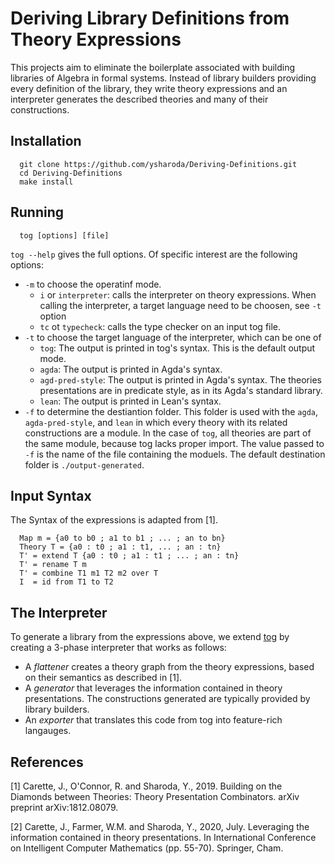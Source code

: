 # Deriving Library Definitions from Theory Expressions

This projects aim to eliminate the boilerplate associated with building libraries of Algebra in formal systems. Instead of library builders providing every definition of the library, they write theory expressions and an interpreter generates the described theories and many of their constructions. 

## Installation
```
  git clone https://github.com/ysharoda/Deriving-Definitions.git
  cd Deriving-Definitions
  make install 
```

## Running
```
  tog [options] [file] 
```
`tog --help` gives the full options. Of specific interest are the following options:
  - `-m` to choose the operatinf mode.
    - `i` or `interpreter`: calls the interpreter on theory expressions. When calling the interpreter, a target language need to be choosen, see `-t` option
    - `tc` ot `typecheck`: calls the type checker on an input tog file. 
  - `-t` to choose the target language of the interpreter, which can be one of
    - `tog`: The output is printed in tog's syntax. This is the default output mode. 
    - `agda`: The output is printed in Agda's syntax. 
    - `agd-pred-style`: The output is printed in Agda's syntax. The theories presentations are in predicate style, as in its Agda's standard library.
    - `lean`: The output is printed in Lean's syntax.  
  - `-f` to determine the destiantion folder. This folder is used with the `agda`, `agda-pred-style`, and `lean` in which every theory with its related constructions are a module. In the case of `tog`, all theories are part of the same module, because tog lacks proper import. The value passed to `-f` is the name of the file containing the moduels. The default destination folder is `./output-generated`. 
  
## Input Syntax
The Syntax of the expressions is adapted from [1].
```
  Map m = {a0 to b0 ; a1 to b1 ; ... ; an to bn}
  Theory T = {a0 : t0 ; a1 : t1, ... ; an : tn}
  T' = extend T {a0 : t0 ; a1 : t1 ; ... ; an : tn}
  T' = rename T m 
  T' = combine T1 m1 T2 m2 over T
  I  = id from T1 to T2
```

## The Interpreter
To generate a library from the expressions above, we extend [tog](https://github.com/bitonic/tog) by creating a 3-phase interpreter that works as follows:
  - A *flattener* creates a theory graph from the theory expressions, based on their semantics as described in [1].
  - A *generator* that leverages the information contained in theory presentations. The constructions generated are typically provided by library builders.
  - An *exporter* that translates this code from tog into feature-rich langauges. 

## References
[1] Carette, J., O'Connor, R. and Sharoda, Y., 2019. Building on the Diamonds between Theories: Theory Presentation Combinators. arXiv preprint arXiv:1812.08079.

[2] Carette, J., Farmer, W.M. and Sharoda, Y., 2020, July. Leveraging the information contained in theory presentations. In International Conference on Intelligent Computer Mathematics (pp. 55-70). Springer, Cham.



